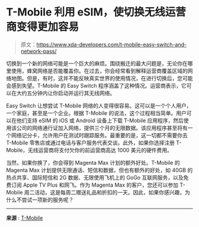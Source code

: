 # T-Mobile 利用 eSIM，使切换无线运营商变得更加容易

> 原文：<https://www.xda-developers.com/t-mobile-easy-switch-and-network-pass/>

切换到一个新的网络可能是一个巨大的麻烦。围绕搬迁的最大问题是，无论你在哪里使用，蜂窝网络是否能覆盖你。在过去，你会经常看到解释运营商覆盖区域的网络地图。但是，有时，这并不能反映真实世界的使用情况，在进行切换后，您可能会感到失望。T-Mobile 的 Easy Switch 程序涵盖了这种情况。运营商表示，它可以在大约五分钟内让你启动并运行其无线网络。

Easy Switch 让想尝试 T-Mobile 网络的人变得很容易。这可以是一个个人用户，一个家庭，甚至是一个企业。根据 T-Mobile 的说法，这个过程相当简单。用户可以在他们支持 eSIM 的 iOS 或 Android 设备上下载 T-Mobile 应用程序，然后使用该公司的网络通行证加入网络，提供三个月的无限数据。该应用程序甚至将有一个网络记分卡，允许用户在测试时跟踪服务。最重要的是，这一切都不需要你去 T-Mobile 零售店或通过电话与客户服务代表交谈。此外，如果你选择注册 T-Mobile，无线运营商将支付欠你的前运营商高达 1000 美元的硬件费用。

当然，如果你换了，你会得到 Magenta Max 计划的额外好处。T-Mobile 的 Magenta Max 计划提供无限通话、短信和数据，但也有额外的好处，如 40GB 的热点共享、国际短信和 2G 数据、无限使用飞机上的 GoGo 互联网服务，以及免费订阅 Apple TV Plus 和网飞。作为 Magenta Max 的客户，您还可以参加 T-Mobile 周二活动，这是每周二赠送礼品和折扣的一天。因此，如果你感兴趣，为什么不尝试一项新的服务呢？

* * *

**来源** : [T-Mobile](https://www.t-mobile.com/news/network/t-mobile-takes-hassle-and-worry-out-of-switching)
